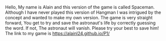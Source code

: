 Hello,
My name is Alain and this version of the game is called Spaceman. 
Although I have never played this version of Hangman I was intrigued by the concept and wanted to make my own version.
The game is very straight forward, 
You get to try and save the astronaut's life by correctly guessing the word.
If not, The astronaut will vanish.
Please try your best to save him! 
The link to my game is https://alainl24.github.io/P1/ 
